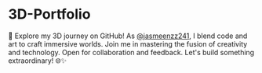 # 3D-Portfolio
🚀 Explore my 3D journey on GitHub! As [@jasmeenzz241](https://github.com/jasmeenzz241), I blend code and art to craft immersive worlds. Join me in mastering the fusion of creativity and technology. Open for collaboration and feedback. Let's build something extraordinary! 🌐✨ 
